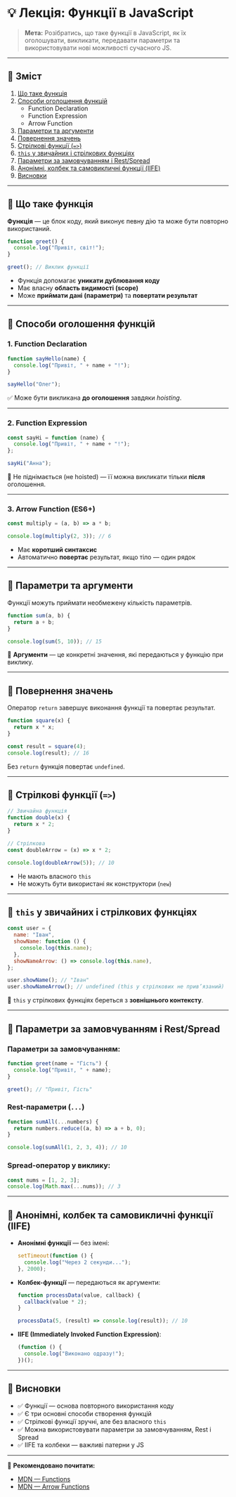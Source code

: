 # 💡 Лекція: Функції в JavaScript

> **Мета:** Розібратись, що таке функції в JavaScript, як їх оголошувати, викликати, передавати параметри та використовувати нові можливості сучасного JS.

---

## 🧩 Зміст

1. [Що таке функція](#-що-таке-функція)
2. [Способи оголошення функцій](#-способи-оголошення-функцій)
   - Function Declaration
   - Function Expression
   - Arrow Function
3. [Параметри та аргументи](#-параметри-та-аргументи)
4. [Повернення значень](#-повернення-значень)
5. [Стрілкові функції (`=>`)](#-стрілкові-функції-)
6. [`this` у звичайних і стрілкових функціях](#-this-у-звичайних-і-стрілкових-функціях)
7. [Параметри за замовчуванням і Rest/Spread](#-параметри-за-замовчуванням-і-restspread)
8. [Анонімні, колбек та самовикличні функції (IIFE)](#-анонімні-колбек-та-самовикличні-функції-iife)
9. [Висновки](#-висновки)

---

## 🔹 Що таке функція

**Функція** — це блок коду, який виконує певну дію та може бути повторно використаний.

```js
function greet() {
  console.log("Привіт, світ!");
}

greet(); // Виклик функції
```

- Функція допомагає **уникати дублювання коду**
- Має власну **область видимості (scope)**
- Може **приймати дані (параметри)** та **повертати результат**

---

## 🔹 Способи оголошення функцій

### 1. Function Declaration

```js
function sayHello(name) {
  console.log("Привіт, " + name + "!");
}

sayHello("Олег");
```

✅ Може бути викликана **до оголошення** завдяки *hoisting*.

---

### 2. Function Expression

```js
const sayHi = function (name) {
  console.log("Привіт, " + name + "!");
};

sayHi("Анна");
```

🧠 Не піднімається (не hoisted) — її можна викликати тільки **після** оголошення.

---

### 3. Arrow Function (ES6+)

```js
const multiply = (a, b) => a * b;

console.log(multiply(2, 3)); // 6
```

- Має **коротший синтаксис**
- Автоматично **повертає** результат, якщо тіло — один рядок

---

## 🔹 Параметри та аргументи

Функції можуть приймати необмежену кількість параметрів.

```js
function sum(a, b) {
  return a + b;
}

console.log(sum(5, 10)); // 15
```

🧩 **Аргументи** — це конкретні значення, які передаються у функцію при виклику.

---

## 🔹 Повернення значень

Оператор `return` завершує виконання функції та повертає результат.

```js
function square(x) {
  return x * x;
}

const result = square(4);
console.log(result); // 16
```

Без `return` функція повертає `undefined`.

---

## 🔹 Стрілкові функції (`=>`)

```js
// Звичайна функція
function double(x) {
  return x * 2;
}

// Стрілкова
const doubleArrow = (x) => x * 2;

console.log(doubleArrow(5)); // 10
```

- Не мають власного `this`
- Не можуть бути використані як конструктори (`new`)

---

## 🔹 `this` у звичайних і стрілкових функціях

```js
const user = {
  name: "Іван",
  showName: function () {
    console.log(this.name);
  },
  showNameArrow: () => console.log(this.name),
};

user.showName(); // "Іван"
user.showNameArrow(); // undefined (this у стрілкових не прив’язаний)
```

🧠 `this` у стрілкових функціях береться з **зовнішнього контексту**.

---

## 🔹 Параметри за замовчуванням і Rest/Spread

### Параметри за замовчуванням:
```js
function greet(name = "Гість") {
  console.log("Привіт, " + name);
}

greet(); // "Привіт, Гість"
```

### Rest-параметри (`...`)
```js
function sumAll(...numbers) {
  return numbers.reduce((a, b) => a + b, 0);
}

console.log(sumAll(1, 2, 3, 4)); // 10
```

### Spread-оператор у виклику:
```js
const nums = [1, 2, 3];
console.log(Math.max(...nums)); // 3
```

---

## 🔹 Анонімні, колбек та самовикличні функції (IIFE)

- **Анонімні функції** — без імені:
  ```js
  setTimeout(function () {
    console.log("Через 2 секунди...");
  }, 2000);
  ```

- **Колбек-функції** — передаються як аргументи:
  ```js
  function processData(value, callback) {
    callback(value * 2);
  }

  processData(5, (result) => console.log(result)); // 10
  ```

- **IIFE (Immediately Invoked Function Expression)**:
  ```js
  (function () {
    console.log("Виконано одразу!");
  })();
  ```

---

## 🧠 Висновки

- ✅ Функції — основа повторного використання коду
- ✅ Є три основні способи створення функцій
- ✅ Стрілкові функції зручні, але без власного `this`
- ✅ Можна використовувати параметри за замовчуванням, Rest і Spread
- ✅ IIFE та колбеки — важливі патерни у JS

---

📘 **Рекомендовано почитати:**
- [MDN — Functions](https://developer.mozilla.org/en-US/docs/Web/JavaScript/Guide/Functions)
- [MDN — Arrow Functions](https://developer.mozilla.org/en-US/docs/Web/JavaScript/Reference/Functions/Arrow_functions)
